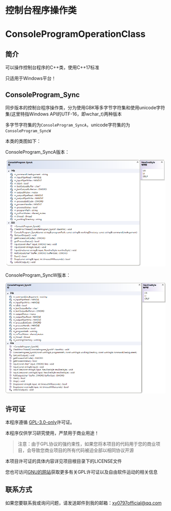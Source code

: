 # 控制台程序操作类

# ConsoleProgramOperationClass

## 简介

可以操作控制台程序的C++类，使用C++17标准

只适用于Windows平台！

## ConsoleProgram_Sync

同步版本的控制台程序操作类，分为使用GBK等多字节字符集和使用unicode字符集(这里特指Windows API的UTF-16，即wchar_t)两种版本

多字节字符集的为``ConsoleProgram_SyncA``，unicode字符集的为``ConsoleProgram_SyncW``

本类的类图如下：

ConsoleProgram_SyncA版本：

![ConsoleProgram_SyncA类图](ClassMap1.png)

ConsoleProgram_SyncW版本：

![ConsoleProgram_SyncW类图](ClassMap2.png)

## 许可证

本程序遵循 [GPL-3.0-only](https://opensource.org/license/gpl-3-0/)许可证。

本程序仅供学习研究使用，严禁用于商业用途！

> 注意：由于GPL协议的强约束性，如果您将本项目的代码用于您的商业项目，会导致您商业项目的所有代码被迫全部以相同协议开源

本项目许可证的具体内容详见项目根目录下的LICENSE文件

您也可访问[GNU的网站](https://www.gnu.org/licenses/)获取更多有关GPL许可证以及自由软件运动的相关信息

## 联系方式

如果您要联系我或询问问题，请发送邮件到我的邮箱：xy0797official@qq.com